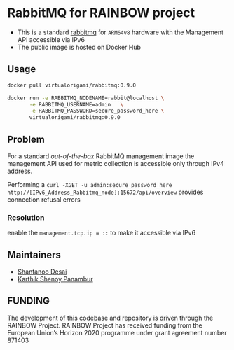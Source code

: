 # RabbitMQ for RAINBOW project

- This is a standard [rabbitmq](https://rabbitmq.com) for `ARM64v8` hardware with the Management API accessible via IPv6
- The public image is hosted on Docker Hub

## Usage

```bash
docker pull virtualorigami/rabbitmq:0.9.0

docker run -e RABBITMQ_NODENAME=rabbit@localhost \
	   -e RABBITMQ_USERNAME=admin	\
	   -e RABBITMQ_PASSWORD=secure_password_here \
	   virtualorigami/rabbitmq:0.9.0
```

## Problem
For a standard _out-of-the-box_ RabbitMQ management image the management API used for metric collection is accessible only
through IPv4 address. 

Performing a `curl -XGET -u admin:secure_password_here http://[IPv6_Address_Rabbitmq_node]:15672/api/overview` provides
connection refusal errors

### Resolution

enable the `management.tcp.ip = ::` to make it accessible via IPv6

## Maintainers

- [Shantanoo Desai](https://github.com/shantanoo-desai)
- [Karthik Shenoy Panambur](https://github.com/karshUniBremen)


## FUNDING 

The development of this codebase and repository is driven through the RAINBOW Project. 
RAINBOW Project has received funding from the European Union’s Horizon 2020 programme under grant agreement number 871403
